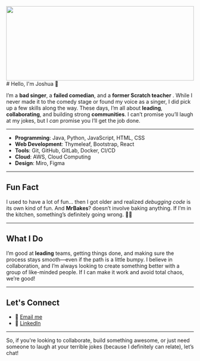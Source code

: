 <div align="center">
  <img src="https://media1.giphy.com/media/v1.Y2lkPTc5MGI3NjExNGFnN2dvODV6cDRycWIwNjR6M2VvcXFzanU2N3Z6Z2Fja3VvZDJrMiZlcD12MV9pbnRlcm5hbF9naWZfYnlfaWQmY3Q9Zw/1FbU0sArGktaGGDe99/giphy.webp" width="100%"  height="200px"/>
</div>
# Hello, I'm Joshua 👋

I’m a **bad singer**, a **failed comedian**, and a **former Scratch teacher** . While I never made it to the comedy stage or found my voice as a singer, I did pick up a few skills along the way. These days, I’m all about **leading**, **collaborating**, and building strong **communities**. I can’t promise you’ll laugh at my jokes, but I *can* promise you I’ll get the job done.

---

- **Programming**: Java, Python, JavaScript, HTML, CSS
- **Web Development**: Thymeleaf, Bootstrap, React
- **Tools**: Git, GitHub, GitLab, Docker, CI/CD
- **Cloud**: AWS, Cloud Computing
- **Design**: Miro, Figma

---

## Fun Fact
I used to have a lot of fun… then I got older and realized *debugging code* is its own kind of fun. And **MrBakes**? doesn’t involve baking anything. If I’m in the kitchen, something’s definitely going wrong. 🎤🍰

---

## What I Do
I’m good at **leading** teams, getting things done, and making sure the process stays smooth—even if the path is a little bumpy. I believe in collaboration, and I’m always looking to create something better with a group of like-minded people. If I can make it work and avoid total chaos, we’re good!

---

## Let's Connect
- 📧 [Email me](joshuabarker18@gmail.com)
- 🔗 [LinkedIn](https://www.linkedin.com/in/yourprofile)

---

So, if you're looking to collaborate, build something awesome, or just need someone to laugh at your terrible jokes (because I definitely can relate), let’s chat!